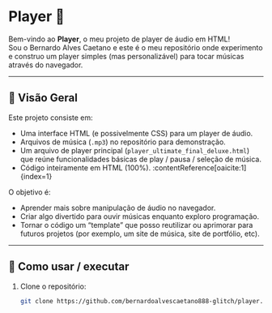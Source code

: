 # Player 🎵

Bem-vindo ao **Player**, o meu projeto de player de áudio em HTML!  
Sou o Bernardo Alves Caetano e este é o meu repositório onde experimento e construo um player simples (mas personalizável) para tocar músicas através do navegador.

---

## 🧩 Visão Geral

Este projeto consiste em:  
- Uma interface HTML (e possivelmente CSS) para um player de áudio.  
- Arquivos de música (`.mp3`) no repositório para demonstração.  
- Um arquivo de player principal (`player_ultimate_final_deluxe.html`) que reúne funcionalidades básicas de play / pausa / seleção de música.  
- Código inteiramente em HTML (100%). :contentReference[oaicite:1]{index=1}

O objetivo é:  
- Aprender mais sobre manipulação de áudio no navegador.  
- Criar algo divertido para ouvir músicas enquanto exploro programação.  
- Tornar o código um “template” que posso reutilizar ou aprimorar para futuros projetos (por exemplo, um site de música, site de portfólio, etc).

---

## 🚀 Como usar / executar

1. Clone o repositório:
   ```bash
   git clone https://github.com/bernardoalvescaetano888-glitch/player.git
